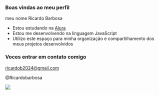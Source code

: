 ### Boas vindas ao meu perfil

meu nome Ricardo Barbosa

- Estou estudando na [Alura](https:://www.alura.com.br)
- Estou me desenvolvendo na linguagem JavaScript
- Utilizo este espaço para minha organização e compartilhamento dos meus projetos desenvolvidos

### Voces entrar em contato comigo

ricardob2024@gmail.com

@Ricardobarbosa

![](https://media1.tenor.com/m/CSYobPI_emUAAAAd/avatar.gif)
